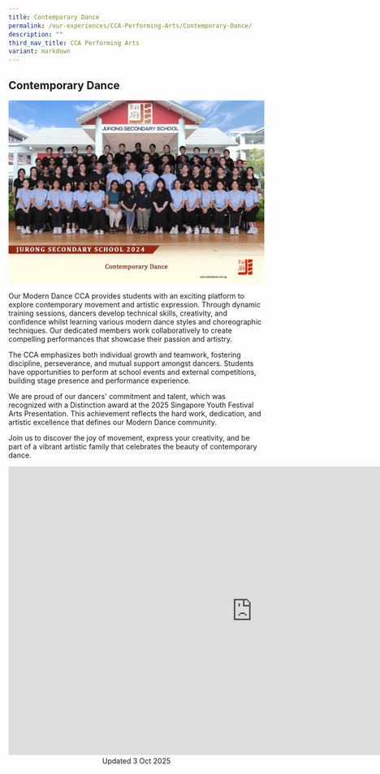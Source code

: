 ```yaml
---
title: Contemporary Dance
permalink: /our-experiences/CCA-Performing-Arts/Contemporary-Dance/
description: ""
third_nav_title: CCA Performing Arts
variant: markdown
---
```

## Contemporary Dance
![Dance 2024](/images/contemporary_dance_2.jpg)

Our Modern Dance CCA provides students with an exciting platform to explore contemporary movement and artistic expression. Through dynamic training sessions, dancers develop technical skills, creativity, and confidence whilst learning various modern dance styles and choreographic techniques. Our dedicated members work collaboratively to create compelling performances that showcase their passion and artistry.

The CCA emphasizes both individual growth and teamwork, fostering discipline, perseverance, and mutual support amongst dancers. Students have opportunities to perform at school events and external competitions, building stage presence and performance experience.

We are proud of our dancers' commitment and talent, which was recognized with a Distinction award at the 2025 Singapore Youth Festival Arts Presentation. This achievement reflects the hard work, dedication, and artistic excellence that defines our Modern Dance community.

Join us to discover the joy of movement, express your creativity, and be part of a vibrant artistic family that celebrates the beauty of contemporary dance.

<iframe allowfullscreen="true" height="569" width="960" frameborder="0" src="https://docs.google.com/presentation/d/e/2PACX-1vQPiWctG5_aObBdV22tGhvelKGkugCSZ17wRl2UF3G5Y4ncmlHftAv7INNatIEJrlQ1Df1JA9xKvQP3/pubembed?start=false&amp;loop=false&amp;delayms=3000"></iframe>


<center> Updated 3 Oct 2025 </center>